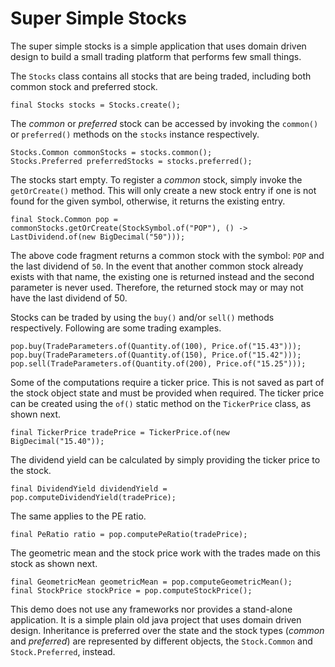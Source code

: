 # Super Simple Stocks

The super simple stocks is a simple application that uses domain driven design to build a small trading platform that performs few small things.

The `Stocks` class contains all stocks that are being traded, including both common stock and preferred stock.


```
final Stocks stocks = Stocks.create();
```

The _common_ or _preferred_ stock can be accessed by invoking the `common()` or `preferred()` methods on the `stocks` instance respectively.   

```
Stocks.Common commonStocks = stocks.common();
Stocks.Preferred preferredStocks = stocks.preferred();
```

The stocks start empty.  To register a _common_ stock, simply invoke the `getOrCreate()` method.  This will only create a new stock entry if one is not found for the given symbol, otherwise, it returns the existing entry.

```
final Stock.Common pop = commonStocks.getOrCreate(StockSymbol.of("POP"), () -> LastDividend.of(new BigDecimal("50")));
```

The above code fragment returns a common stock with the symbol: `POP` and the last dividend of `50`.  In the event that another common stock already exists with that name, the existing one is returned instead and the second parameter is never used.  Therefore, the returned stock may or may not have the last dividend of 50.

Stocks can be traded by using the `buy()` and/or `sell()` methods respectively.  Following are some trading examples.
    
```
pop.buy(TradeParameters.of(Quantity.of(100), Price.of("15.43")));
pop.buy(TradeParameters.of(Quantity.of(150), Price.of("15.42")));
pop.sell(TradeParameters.of(Quantity.of(200), Price.of("15.25")));
```

Some of the computations require a ticker price.  This is not saved as part of the stock object state and must be provided when required.  The ticker price can be created using the `of()` static method on the `TickerPrice` class, as shown next.

```
final TickerPrice tradePrice = TickerPrice.of(new BigDecimal("15.40"));
```

The dividend yield can be calculated by simply providing the ticker price to the stock.

```
final DividendYield dividendYield = pop.computeDividendYield(tradePrice);
```

The same applies to the PE ratio.

```
final PeRatio ratio = pop.computePeRatio(tradePrice);
```

The geometric mean and the stock price work with the trades made on this stock as shown next.

```
final GeometricMean geometricMean = pop.computeGeometricMean();
final StockPrice stockPrice = pop.computeStockPrice();
```


This demo does not use any frameworks nor provides a stand-alone application.  It is a simple plain old java project that uses domain driven design.  Inheritance is preferred over the state and the stock types (_common_ and _preferred_) are represented by different objects, the `Stock.Common` and `Stock.Preferred`, instead.
